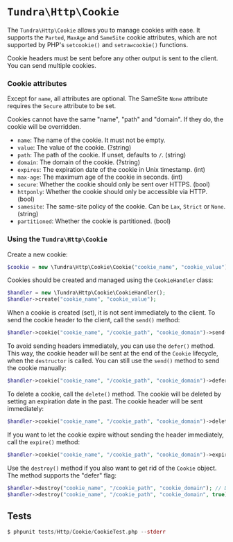 # `Tundra\Http\Cookie`

The `Tundra\Http\Cookie` allows you to manage cookies with ease. It supports the `Parted`, `MaxAge` and `SameSite`
cookie attributes, which are not supported by PHP's `setcookie()` and `setrawcookie()` functions.

Cookie headers must be sent before any other output is sent to the client.
You can send multiple cookies.

### Cookie attributes

Except for `name`, all attributes are optional. The SameSite `None` attribute requires the `Secure` attribute to be set.

Cookies cannot have the same "name", "path" and "domain". If they do, the cookie will be overridden.

* `name`: The name of the cookie. It must not be empty.
* `value`: The value of the cookie. (?string)
* `path`: The path of the cookie. If unset, defaults to `/`. (string)
* `domain`: The domain of the cookie. (?string)
* `expires`: The expiration date of the cookie in Unix timestamp. (int)
* `max-age`: The maximum age of the cookie in seconds. (int)
* `secure`: Whether the cookie should only be sent over HTTPS. (bool)
* `httponly`: Whether the cookie should only be accessible via HTTP. (bool)
* `samesite`: The same-site policy of the cookie. Can be `Lax`, `Strict` or `None`. (string)
* `partitioned`: Whether the cookie is partitioned. (bool)

### Using the `Tundra\Http\Cookie`

Create a new cookie:
```php
$cookie = new \Tundra\Http\Cookie\Cookie("cookie_name", "cookie_value");
```

Cookies should be created and managed using the `CookieHandler` class:

```php
$handler = new \Tundra\Http\Cookie\CookieHandler();
$handler->create("cookie_name", "cookie_value");
```

When a cookie is created (set), it is not sent immediately to the client.
To send the cookie header to the client, call the `send()` method:

```php
$handler->cookie("cookie_name", "/cookie_path", "cookie_domain")->send();
```

To avoid sending headers immediately, you can use the `defer()` method. This way, the cookie header will be sent at the
end of the `Cookie` lifecycle, when the `destructor` is called.
You can still use the `send()` method to send the cookie manually:

```php
$handler->cookie("cookie_name", "/cookie_path", "cookie_domain")->defer();
```

To delete a cookie, call the `delete()` method. The cookie will be deleted by setting an expiration date in the past.
The cookie header will be sent immediately:

```php
$handler->cookie("cookie_name", "/cookie_path", "cookie_domain")->delete();
```

If you want to let the cookie expire without sending the header immediately, call the `expire()` method:

```php
$handler->cookie("cookie_name", "/cookie_path", "cookie_domain")->expire();
```

Use the `destroy()` method if you also want to get rid of the `Cookie` object.
The method supports the "defer" flag:

```php
$handler->destroy("cookie_name", "/cookie_path", "cookie_domain"); // Delete the cookie immediately
$handler->destroy("cookie_name", "/cookie_path", "cookie_domain", true); // Let the cookie be deleted at the end of the `Cookie` lifecycle
```

## Tests

```php
$ phpunit tests/Http/Cookie/CookieTest.php --stderr
```
